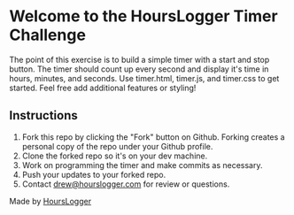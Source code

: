 # Welcome to the HoursLogger Timer Challenge

The point of this exercise is to build a simple timer with a start and stop button. The timer should count up every second and display it's time in hours, minutes, and seconds. Use timer.html, timer.js, and timer.css to get started. Feel free add additional features or styling!

## Instructions
1. Fork this repo by clicking the "Fork" button on Github. Forking creates a personal copy of the repo under your Github profile.
2. Clone the forked repo so it's on your dev machine.
3. Work on programming the timer and make commits as necessary.
4. Push your updates to your forked repo.
5. Contact drew@hourslogger.com for review or questions.

Made by [HoursLogger](https://www.hourslogger.com/website)
